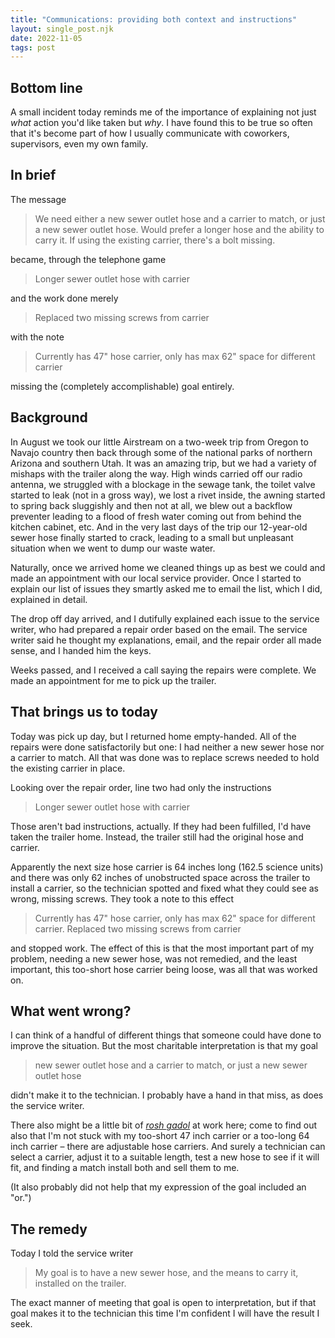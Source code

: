 ```yaml
---
title: "Communications: providing both context and instructions"
layout: single_post.njk
date: 2022-11-05
tags: post
---
```


## Bottom line

A small incident today reminds me of the importance of explaining not just _what_ action you'd like taken but _why_. I have found this to be true so often that it's become part of how I usually communicate with coworkers, supervisors, even my own family.

## In brief

The message

> We need either a new sewer outlet hose and a carrier to match, or just a new sewer outlet hose. Would prefer a longer hose and the ability to carry it. If using the existing carrier, there's a bolt missing.

became, through the telephone game

> Longer sewer outlet hose with carrier

and the work done merely

> Replaced two missing screws from carrier

with the note

> Currently has 47" hose carrier, only has max 62" space for different carrier

missing the (completely accomplishable) goal entirely.

## Background

In August we took our little Airstream on a two-week trip from Oregon to Navajo country then back through some of the national parks of northern Arizona and southern Utah. It was an amazing trip, but we had a variety of mishaps with the trailer along the way. High winds carried off our radio antenna, we struggled with a blockage in the sewage tank, the toilet valve started to leak (not in a gross way), we lost a rivet inside, the awning started to spring back sluggishly and then not at all, we blew out a backflow preventer leading to a flood of fresh water coming out from behind the kitchen cabinet, etc. And in the very last days of the trip our 12-year-old sewer hose finally started to crack, leading to a small but unpleasant situation when we went to dump our waste water.

Naturally, once we arrived home we cleaned things up as best we could and made an appointment with our local service provider. Once I started to explain our list of issues they smartly asked me to email the list, which I did, explained in detail.

The drop off day arrived, and I dutifully explained each issue to the service writer, who had prepared a repair order based on the email. The service writer said he thought my explanations, email, and the repair order all made sense, and I handed him the keys.

Weeks passed, and I received a call saying the repairs were complete. We made an appointment for me to pick up the trailer.

## That brings us to today

Today was pick up day, but I returned home empty-handed. All of the repairs were done satisfactorily but one: I had neither a new sewer hose nor a carrier to match. All that was done was to replace screws needed to hold the existing carrier in place.

Looking over the repair order, line two had only the instructions

> Longer sewer outlet hose with carrier

Those aren't bad instructions, actually. If they had been fulfilled, I'd have taken the trailer home. Instead, the trailer still had the original hose and carrier.

Apparently the next size hose carrier is 64 inches long (162.5 science units) and there was only 62 inches of unobstructed space across the trailer to install a carrier, so the technician spotted and fixed what they could see as wrong, missing screws. They took a note to this effect

> Currently has 47" hose carrier, only has max 62" space for different carrier. Replaced two missing screws from carrier

and stopped work. The effect of this is that the most important part of my problem, needing a new sewer hose, was not remedied, and the least important, this too-short hose carrier being loose, was all that was worked on.

## What went wrong?

I can think of a handful of different things that someone could have done to improve the situation. But the most charitable interpretation is that my goal

> new sewer outlet hose and a carrier to match, or just a new sewer outlet hose

didn't make it to the technician. I probably have a hand in that miss, as does the service writer.

There also might be a little bit of _[rosh gadol](https://www.haaretz.com/2012-09-07/ty-article/word-of-the-day-rosh-gadol/0000017f-e66d-dc7e-adff-f6ed883b0000)_ at work here; come to find out also that I'm not stuck with my too-short 47 inch carrier or a too-long 64 inch carrier – there are adjustable hose carriers. And surely a technician can select a carrier, adjust it to a suitable length, test a new hose to see if it will fit, and finding a match install both and sell them to me.

(It also probably did not help that my expression of the goal included an "or.")

## The remedy

Today I told the service writer

> My goal is to have a new sewer hose, and the means to carry it, installed on the trailer.

The exact manner of meeting that goal is open to interpretation, but if that goal makes it to the technician this time I'm confident I will have the result I seek.
